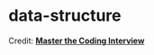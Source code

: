 # data-structure

Credit: [**Master the Coding Interview**](https://www.udemy.com/course/master-the-coding-interview-data-structures-algorithms)